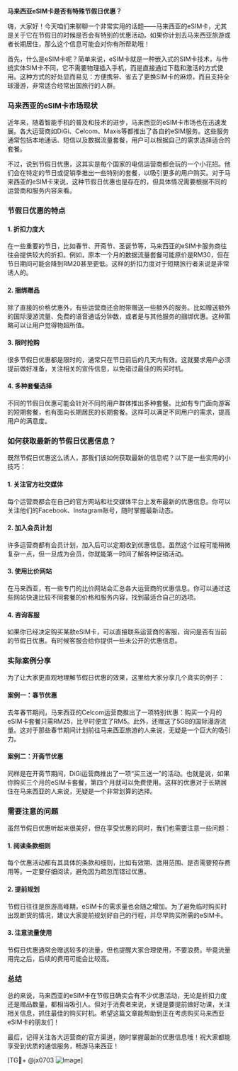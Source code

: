 **马来西亚eSIM卡是否有特殊节假日优惠？**

嗨，大家好！今天咱们来聊聊一个非常实用的话题——马来西亚的eSIM卡，尤其是关于它在节假日的时候是否会有特别的优惠活动。如果你计划去马来西亚旅游或者长期居住，那么这个信息可能会对你有所帮助哦！

首先，什么是eSIM卡呢？简单来说，eSIM卡就是一种嵌入式的SIM卡技术，与传统实体SIM卡不同，它不需要物理插入手机，而是直接通过下载和激活的方式使用。这种方式的好处显而易见：方便携带、省去了更换SIM卡的麻烦，而且支持全球漫游，非常适合经常出国旅行的人群。

### 马来西亚的eSIM卡市场现状

近年来，随着智能手机的普及和技术的进步，马来西亚的eSIM卡市场也在迅速发展。各大运营商如DiGi、Celcom、Maxis等都推出了各自的eSIM服务。这些服务通常包括本地通话、短信以及数据流量套餐，用户可以根据自己的需求选择适合的套餐。

不过，说到节假日优惠，这其实是每个国家的电信运营商都会玩的一个小花招。他们会在特定的节日或促销季推出一些特别的套餐，以吸引更多的用户购买。对于马来西亚的eSIM卡来说，这种节假日优惠也是存在的，但具体情况需要根据不同的运营商和服务内容来看。

### 节假日优惠的特点

#### 1. **折扣力度大**
   在一些重要的节日，比如春节、开斋节、圣诞节等，马来西亚的eSIM卡服务商往往会提供较大的折扣。例如，原本一个月的数据流量套餐可能原价是RM30，但在节日期间可能会降到RM20甚至更低。这样的折扣力度对于短期旅行者来说是非常诱人的。

#### 2. **捆绑赠品**
   除了直接的价格优惠外，有些运营商还会附带赠送一些额外的服务。比如赠送额外的国际漫游流量、免费的语音通话分钟数，或者是与其他服务的捆绑优惠。这种策略可以让用户觉得物超所值。

#### 3. **限时抢购**
   很多节假日优惠都是限时的，通常只在节日前后的几天内有效。这就要求用户必须提前做好准备，关注相关的宣传信息，以免错过最佳的购买时机。

#### 4. **多种套餐选择**
   不同的节假日优惠可能会针对不同的用户群体推出多种套餐。比如有专门面向游客的短期套餐，也有面向长期居民的长期套餐。这样可以满足不同用户的需求，提高用户的满意度。

### 如何获取最新的节假日优惠信息？

既然节假日优惠这么诱人，那我们该如何获取最新的信息呢？以下是一些实用的小技巧：

#### 1. **关注官方社交媒体**
   每个运营商都会在自己的官方网站和社交媒体平台上发布最新的优惠信息。你可以关注他们的Facebook、Instagram账号，随时掌握最新动态。

#### 2. **加入会员计划**
   许多运营商都有会员计划，加入后可以定期收到优惠信息。虽然这个过程可能稍微复杂一点，但一旦成为会员，你就能第一时间了解各种促销活动。

#### 3. **使用比价网站**
   在马来西亚，有一些专门的比价网站会汇总各大运营商的优惠信息。你可以通过这些网站快速比较不同套餐的价格和服务内容，找到最适合自己的选项。

#### 4. **咨询客服**
   如果你已经决定购买某款eSIM卡，可以直接联系运营商的客服，询问是否有当前的节假日优惠。有时候客服会给你提供一些未公开的优惠信息。

### 实际案例分享

为了让大家更直观地理解节假日优惠的效果，这里给大家分享几个真实的例子：

#### 案例一：春节优惠
去年春节期间，马来西亚的Celcom运营商推出了一项特别优惠：购买一个月的eSIM卡套餐只需RM25，比平时便宜了RM5。此外，还赠送了5GB的国际漫游流量。这对于那些春节期间计划前往马来西亚旅游的人来说，无疑是一个巨大的吸引力。

#### 案例二：开斋节优惠
同样是在开斋节期间，DiGi运营商推出了一项“买三送一”的活动。也就是说，如果你购买三个月的eSIM卡套餐，第四个月就可以免费使用。这样的优惠对于长期居住在马来西亚的人来说，无疑是一个非常划算的选择。

### 需要注意的问题

虽然节假日优惠听起来很美好，但在享受优惠的同时，我们也需要注意一些问题：

#### 1. **阅读条款细则**
   每个优惠活动都有其具体的条款和细则，比如有效期、适用范围、是否需要预存费用等。一定要仔细阅读，避免因为疏忽而错过优惠。

#### 2. **提前规划**
   节假日往往是旅游高峰期，eSIM卡的需求量也会随之增加。为了避免临时购买时出现断货的情况，建议大家提前规划好自己的行程，并尽早购买所需的eSIM卡。

#### 3. **注意流量使用**
   节假日优惠通常会赠送较多的流量，但也提醒大家合理使用，不要浪费。毕竟流量用完之后，后续的费用可能会比较高。

### 总结

总的来说，马来西亚的eSIM卡在节假日确实会有不少优惠活动，无论是折扣力度还是赠品数量，都相当吸引人。但对于消费者来说，关键是要提前做好功课，关注相关信息，抓住最佳的购买时机。希望这篇文章能帮助到正在考虑购买马来西亚eSIM卡的朋友们！

最后，记得关注各大运营商的官方渠道，随时掌握最新的优惠信息哦！祝大家都能享受到优质的通信服务，畅游马来西亚！

[TG💪+ @jx0703 ![Image](https://github.com/user-attachments/assets/dbca1d08-cadb-493c-b0ec-ad6f7a83f270)]